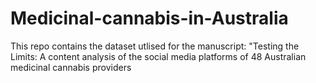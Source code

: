 # Medicinal-cannabis-in-Australia

This repo contains the dataset utlised for the manuscript: "Testing the Limits: A content analysis of the social media platforms of 48 Australian medicinal cannabis providers
